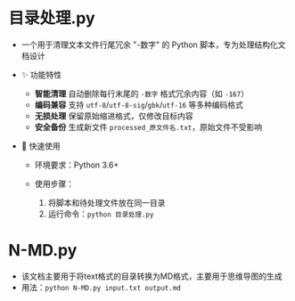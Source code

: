 # 目录处理.py

- 一个用于清理文本文件行尾冗余 "-数字" 的 Python 脚本，专为处理结构化文档设计

- ✨ 功能特性

  - **智能清理**  自动删除每行末尾的 `-数字` 格式冗余内容（如 `-167`）
  - **编码兼容**  支持 `utf-8`/`utf-8-sig`/`gbk`/`utf-16` 等多种编码格式
  - **无损处理**  保留原始缩进格式，仅修改目标内容
  - **安全备份**  生成新文件 `processed_原文件名.txt`，原始文件不受影响

- 🚀 快速使用

  - 环境要求：Python 3.6+

  - 使用步骤：
    1. 将脚本和待处理文件放在同一目录
    2. 运行命令：`python 目录处理.py`

# N-MD.py
- 该文档主要用于将text格式的目录转换为MD格式，主要用于思维导图的生成
- 用法：`python N-MD.py input.txt output.md`


